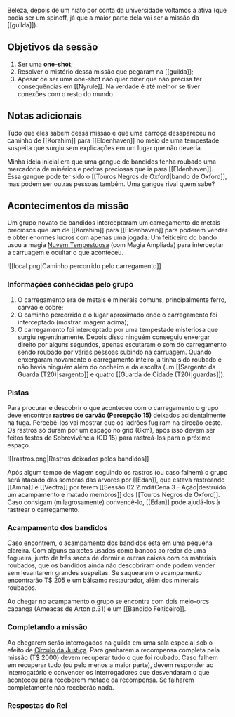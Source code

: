 Beleza, depois de um hiato por conta da universidade voltamos à ativa (que podia ser um spinoff, já que a maior parte dela vai ser a missão da [[guilda]]).

## Objetivos da sessão
1. Ser uma **one-shot**;
1. Resolver o mistério dessa missão que pegaram na [[guilda]];
1. Apesar de ser uma one-shot não quer dizer que não precisa ter consequências em [[Nyrule]]. Na verdade é até melhor se tiver conexões com o resto do mundo.

## Notas adicionais
Tudo que eles sabem dessa missão é que uma carroça desapareceu no caminho de [[Korahim]] para [[Eldenhaven]] no meio de uma tempestade suspeita que surgiu sem explicações em um lugar que não deveria.

Minha ideia inicial era que uma gangue de bandidos tenha roubado uma mercadoria de minérios e pedras preciosas que ia para [[Eldenhaven]]. Essa gangue pode ter sido o [[Touros Negros de Oxford|bando de Oxford]], mas podem ser outras pessoas também. Uma gangue rival quem sabe?

## Acontecimentos da missão
Um grupo novato de bandidos interceptaram um carregamento de metais preciosos que iam de [[Korahim]] para [[Eldenhaven]] para poderem vender e obter enormes lucros com apenas uma jogada. Um feiticeiro do bando usou a magia [Nuvem Tempestuosa](https://eduardomarques.pythonanywhere.com/227) (com Magia Ampliada) para interceptar a carruagem e ocultar o que aconteceu.

![[local.png|Caminho percorrido pelo carregamento]]

### Informações conhecidas pelo grupo
1. O carregamento era de metais e minerais comuns, principalmente ferro, carvão e cobre;
1. O caminho percorrido e o lugar aproximado onde o carregamento foi interceptado (mostrar imagem acima);
1. O carregamento foi interceptado por uma tempestade misteriosa que surgiu repentinamente. Depois disso ninguém conseguiu enxergar direito por alguns segundos, apenas escutaram o som do carregamento sendo roubado por várias pessoas subindo na carruagem. Quando enxergaram novamente o carregamento inteiro já tinha sido roubado e não havia ninguém além do cocheiro e da escolta (um [[Sargento da Guarda (T20)|sargento]] e quatro [[Guarda de Cidade (T20)|guardas]]).

### Pistas
Para procurar e descobrir o que aconteceu com o carregamento o grupo deve encontrar **rastros de carvão (Percepção 15)** deixados acidentalmente na fuga. Percebê-los vai mostrar que os ladrões fugiram na direção oeste. Os rastros só duram por um espaço no grid (8km), após isso devem ser feitos testes de Sobrevivência (CD 15) para rastreá-los para o próximo espaço.

![[rastros.png|Rastros deixados pelos bandidos]]

Após algum tempo de viagem seguindo os rastros (ou caso falhem) o grupo será atacado das sombras das árvores por [[Edan]], que estava rastreando [[Amna]] e [[Vectra]] por terem [[Sessão 02.2.md#Cena 3 - Ação|destruído um acampamento e matado membros]] dos [[Touros Negros de Oxford]]. Caso consigam (milagrosamente) convencê-lo, [[Edan]] pode ajudá-los à rastrear o carregamento.

### Acampamento dos bandidos
Caso encontrem, o acampamento dos bandidos está em uma pequena clareira. Com alguns caixotes usados como bancos ao redor de uma fogueira, junto de três sacos de dormir e outras caixas com os materiais roubados, que os bandidos ainda não descobriram onde podem vender sem levantarem grandes suspeitas. Se saquearem o acampamento encontrarão T$ 205 e um bálsamo restaurador, além dos minerais roubados.

Ao chegar no acampamento o grupo se encontra com dois meio-orcs capanga (Ameaças de Arton p.31) e um [[Bandido Feiticeiro]].

### Completando a missão
Ao chegarem serão interrogados na guilda em uma sala especial sob o efeito de [Círculo da Justiça](https://eduardomarques.pythonanywhere.com/37). Para ganharem a recompensa completa pela missão (T$ 2000) devem recuperar tudo o que foi roubado. Caso falhem em recuperar tudo (ou pelo menos a maior parte), devem responder ao interrogatório e convencer os interrogadores que desvendaram o que aconteceu para receberem metade da recompensa. Se falharem completamente não receberão nada.

### Respostas do Rei